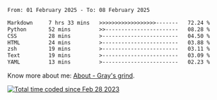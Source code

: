 <!--START_SECTION:waka-->

```txt
From: 01 February 2025 - To: 08 February 2025

Markdown     7 hrs 33 mins   >>>>>>>>>>>>>>>>>>-------   72.24 %
Python       52 mins         >>-----------------------   08.28 %
CSS          28 mins         >------------------------   04.50 %
HTML         24 mins         >------------------------   03.88 %
zsh          19 mins         >------------------------   03.11 %
Text         19 mins         >------------------------   03.09 %
YAML         13 mins         >------------------------   02.23 %
```

<!--END_SECTION:waka-->

<!-- [![grayxu's github stats](https://github-readme-stats.vercel.app/api?username=grayxu&count_private=true&show_icons=true)](https://github.com/grayxu) -->

Know more about me: [About - Gray's grind](https://www.grayxu.cn/).
<p align="left">
  <a href="https://wakatime.com/@c69eb31e-43a1-463f-8968-c3449e386f57"><img src="https://wakatime.com/badge/user/c69eb31e-43a1-463f-8968-c3449e386f57.svg" title="Total time coded since Feb 28 2023" /></a>
</p>

